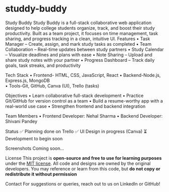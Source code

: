 # studdy-buddy
Study Buddy
Study Buddy is a full-stack collaborative web application designed to help college students organize, track, and boost their study productivity. Built as a team project, it focuses on time management, task sharing, and progress tracking in a clean, intuitive UI.
Features
•	Task Manager – Create, assign, and mark study tasks as completed
•	Team Collaboration – Real-time updates between study partners
•	Study Calendar – Visualize deadlines and plans with ease
•	Note Sharing – Upload and share study notes with your partner
•	Progress Dashboard – Track daily goals, task streaks, and productivity

 Tech Stack
•	Frontend- HTML, CSS, JavaScript, React
•	Backend-Node.js, Express.js, MongoDB	
•	Tools-Git, GitHub, Canva (UI), Trello (tasks)

 Objectives
•	Learn collaborative full-stack development
•	Practice Git/GitHub for version control as a team
•	Build a resume-worthy app with a real-world use case
•	Strengthen frontend and backend integration

 Team Members
•	Frontend Developer: Nehal Sharma
•	Backend Developer: Shivani Pandey

Status
✅   Planning done on Trello
✅   UI Design in progress (Canva)
⏳  Development to begin soon 

 Screenshots
Coming soon... 

 License
This project is **open-source and free to use for learning purposes** under the [MIT license](./LICENSE).
All code and designs are owned by the original developers. You may reference or learn from this code, but **do not copy or redistribute it without permission**

Contact
For suggestions or queries, reach out to us on LinkedIn or GitHub!
